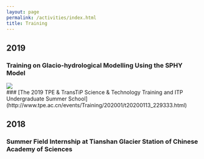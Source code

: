 ```yaml
---
layout: page
permalink: /activities/index.html
title: Training
---
```


## 2019

### Training on Glacio-hydrological Modelling Using the SPHY Model
<div>
<img src="https://junfeiwu.github.io/images/Activities/sphy.jpg">
</div>
### [The 2019 TPE & TransTiP Science & Technology Training and ITP Undergraduate Summer School](http://www.tpe.ac.cn/events/Training/202001/t20200113_229333.html)

## 2018

### Summer Field Internship at Tianshan Glacier Station of Chinese Academy of Sciences




